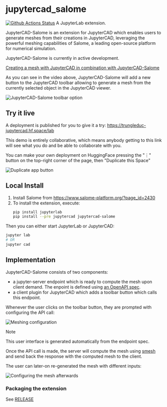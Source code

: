 # jupytercad_salome

[![Github Actions Status](https://github.com/jupytercad/jupytercad-salome/workflows/Build/badge.svg)](https://github.com/jupytercad/jupytercad-salome/actions/workflows/build.yml)
A JupyterLab extension.

JupyterCAD-Salome is an extension for JupyterCAD which enables users to generate meshes from their creations in JupyterCAD, leveraging the powerful meshing capabilities of Salome, a leading open-source platform for numerical simulation.

JupyterCAD-Salome is currently in active development.

[Creating a mesh with JupyterCAD in combination with JupyterCAD-Salome](https://github.com/martinRenou/jupytercad-salome/assets/21197331/733f5207-0e2f-4e33-9158-fb4289706463)

As you can see in the video above, JupyterCAD-Salome will add a new button to the JupyterCAD toolbar allowing to generate a mesh from the currently selected object in the JupyterCAD viewer.

![JupyterCAD-Salome toolbar option](https://github.com/martinRenou/jupytercad-salome/assets/21197331/8a97527f-c1e2-466e-b122-483de626dc6e)

## Try it live

A deployment is published for you to give it a try:
https://trungleduc-jupytercad.hf.space/lab

This demo is entirely collaborative, which means anybody getting to this link will
see what you do and be able to collaborate with you.

You can make your own deployment on HuggingFace pressing the "⋮" button on the top-right corner of the page, then "Duplicate this Space"

![Duplicate app button](https://github.com/martinRenou/jupytercad-salome/assets/21197331/77909be2-6263-4149-b9c0-ab837d86a82d)

## Local Install

1. Install Salome from https://www.salome-platform.org/?page_id=2430
2. To install the extension, execute:
   ```bash
   pip install jupyterlab
   pip install --pre jupytercad jupytercad-salome
   ```

Then you can either start JupyterLab or JupyterCAD:

```bash
jupyter lab
# OR
jupyter cad
```

## Implementation

JupyterCAD-Salome consists of two components:

- a jupyter-server endpoint which is ready to compute the mesh upon client demand. The enpoint is defined using [an OpenAPI spec](https://github.com/jupytercad/jupytercad-salome/blob/main/jupytercad_salome/schema/openapi.yaml).
- a client plugin for JupyterCAD which adds a toolbar button which calls this endpoint.

Whenever the user clicks on the toolbar button, they are prompted with configuring the API call:

![Meshing configuration](https://github.com/martinRenou/jupytercad-salome/assets/21197331/15b03e37-3716-4f82-b5bf-b99abed6c016)

> [!NOTE]
> This user interface is generated automatically from the endpoint spec.

Once the API call is made, the server will compute the mesh using [smesh](https://www.salome-platform.org/?page_id=374) and send back the response with the computed mesh to the client.

The user can later-on re-generated the mesh with different inputs:

![Configuring the mesh afterwards](https://github.com/martinRenou/jupytercad-salome/assets/21197331/9d58e5df-c952-4f5d-b4f7-be189fc80b55)

### Packaging the extension

See [RELEASE](RELEASE.md)
